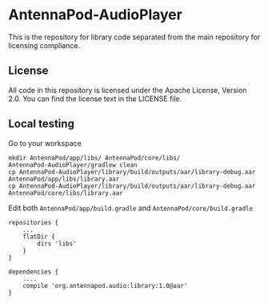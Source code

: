 # AntennaPod-AudioPlayer

This is the repository for library code separated from the main repository for licensing compliance.

## License

All code in this repository is licensed under the Apache License, Version 2.0. 
You can find the license text in the LICENSE file.

## Local testing

Go to your workspace
```
mkdir AntennaPod/app/libs/ AntennaPod/core/libs/
AntennaPod-AudioPlayer/gradlew clean
cp AntennaPod-AudioPlayer/library/build/outputs/aar/library-debug.aar AntennaPod/app/libs/library.aar
cp AntennaPod-AudioPlayer/library/build/outputs/aar/library-debug.aar AntennaPod/core/libs/library.aar
```

Edit both ``AntennaPod/app/build.gradle`` and ``AntennaPod/core/build.gradle``
```
repositories {
    ...
    flatDir {
        dirs 'libs'
    }
}

dependencies {
    ....
    compile 'org.antennapod.audio:library:1.0@aar'
}
